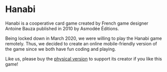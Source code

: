 # Hanabi

Hanabi is a cooperative card game created by French game designer Antoine Bauza published in 2010 by Asmodée Éditions. 

Being locked down in March 2020, we were willing to play the Hanabi game remotely. Thus, we decided to create an online mobile-friendly version of the game since we both have fun coding and playing.

Like us, please buy the [physical version](https://fr.asmodee.com/fr/games/hanabi/products/hanabi/) to support its creator if you like this game! 

